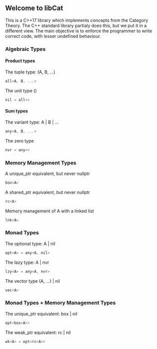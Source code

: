 ## Welcome to libCat

This is a C++17 library which implements concepts from the Category Theory.
The C++ standard library partialy does this, but we put it in a different view.
The main objective is to enforce the programmer to write correct code,
with lesser undefined behaviour.

### Algebraic Types

#### Product types
The tuple type: (A, B, ...)
```C++
all<A, B, ...>
```
The unit type ()
```C++
nil = all<>
```

#### Sum types
The variant type: A | B | ...
```C++
any<A, B, ...>
```
The zero type
```C++
nvr = any<>
```

### Memory Management Types

A unique_ptr<A> equivalent, but never nullptr
```C++
box<A>
```
  
A shared_ptr<A> equivalent, but never nullptr
```C++
rc<A> 
```

Memory management of A with a linked list
```C++
lnk<A>
```

### Monad Types

The optional type: A | nil
```C++
opt<A> = any<A, nil> 
```

The lazy type: A | nvr
```C++
lzy<A> = any<A, nvr>
```

The vector type (A, ...) | nil
```C++
vec<A>
```

### Monad Types + Memory Management Types

The unique_ptr equivalent: box<A> | nil
```C++
opt<box<A>>
```

The weak_ptr equivalent: rc<A> | nil
```C++
wk<A> = opt<rc<A>>
```
